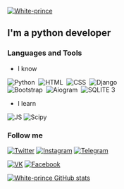  [![White-prince](https://github.com/White-prince/White-prince/blob/main/assets/logogitorgb0.png)](https://white-prince.github.io/Homepage/)
 
 ## I'm a python developer
 <!-- ## 👋 &nbsp;Hey there! I'm White-prince -->
 ### Languages and Tools

 - I know

  ![Python](https://img.shields.io/badge/-Python-AFEEEE?style=for-the-badge&logo=Python)&nbsp;
  ![HTML](https://img.shields.io/badge/-HTML-FF7F50?style=for-the-badge&logo=HTML5)&nbsp;
  ![CSS](https://img.shields.io/badge/-CSS-7B68EE?style=for-the-badge&logo=CSS3)&nbsp;
  ![Django](https://img.shields.io/badge/-Django-2E8B57?style=for-the-badge&logo=Django)\
  ![Bootstrap](https://img.shields.io/badge/-Bootstrap-483D8B?style=for-the-badge&logo=Bootstrap)&nbsp;
  ![Aiogram](https://img.shields.io/badge/-aiogram-AFEEEE?style=for-the-badge&logo=Telegram)&nbsp;
  ![SQLITE 3](https://img.shields.io/badge/-SQLITE3-131313?style=for-the-badge&logo=SQLITE)&nbsp;
  
 - I learn

  ![JS](https://img.shields.io/badge/-JS-DAA520?style=for-the-badge&logo=JavaScript)
  ![Scipy](https://img.shields.io/badge/-Scipy-DC143C?style=for-the-badge&logo=Scipy)

 ### Follow me

  [![Twitter](https://img.shields.io/badge/-Twitter-131313?style=for-the-badge&logo=Twitter)](https://twitter.com/White_prince_0)
  [![Instagram](https://img.shields.io/badge/-Instagram-131313?style=for-the-badge&logo=Instagram)](https://www.instagram.com/0xe_white_prince_ex0/)
  [![Telegram](https://img.shields.io/badge/-Telegram-131313?style=for-the-badge&logo=Telegram)](https://t.me/Dark_Hub_info)

  [![VK](https://img.shields.io/badge/-VK-131313?style=for-the-badge&logo=VK)](https://vk.com/id333667069)
  [![Facebook](https://img.shields.io/badge/-Facebook-131313?style=for-the-badge&logo=Facebook)](https://www.facebook.com/profile.php?id=100023988285502)

  [![White-prince GitHub stats](https://github-readme-stats.vercel.app/api?username=White-prince&theme=tokyonight)](https://github.com/anuraghazra/github-readme-stats)
